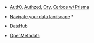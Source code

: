 * [Auth0](https://learn.sandcastle.cloud/), [Authzed](https://play.authzed.com/schema), [Ory](https://www.ory.sh/), [Cerbos w/ Prisma](https://cerbos.dev/)

* [Navigate your data landscape](https://metaphor.io/)
  * 
* [DataHub](https://demo.datahubproject.io/)
* [OpenMetadata](https://sandbox.open-metadata.org/)
  
